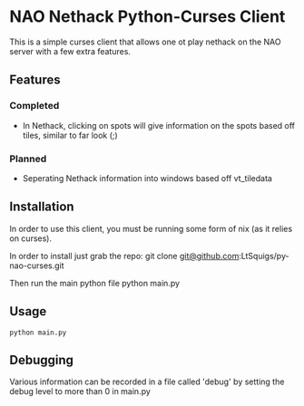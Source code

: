 NAO Nethack Python-Curses Client
===========================================

This is a simple curses client that allows one ot play nethack on the NAO server with a few extra features.

Features
--------

### Completed
* In Nethack, clicking on spots will give information on the spots based off tiles, similar to far look (;)

### Planned
* Seperating Nethack information into windows based off vt\_tiledata

Installation
------------

In order to use this client, you must be running some form of nix (as it relies on curses).

In order to install just grab the repo:
	git clone git@github.com:LtSquigs/py-nao-curses.git

Then run the main python file
	python main.py

Usage
-----
	python main.py

Debugging
---------

Various information can be recorded in a file called 'debug' by setting the debug level to more than 0 in main.py


